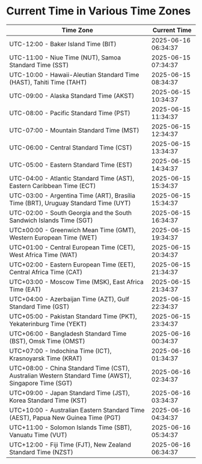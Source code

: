 # Current Time in Various Time Zones

| Time Zone | Current Time |
|-----------|--------------|
| UTC-12:00 - Baker Island Time (BIT) | 2025-06-16 06:34:37 |
| UTC-11:00 - Niue Time (NUT), Samoa Standard Time (SST) | 2025-06-15 07:34:37 |
| UTC-10:00 - Hawaii-Aleutian Standard Time (HAST), Tahiti Time (TAHT) | 2025-06-15 08:34:37 |
| UTC-09:00 - Alaska Standard Time (AKST) | 2025-06-15 10:34:37 |
| UTC-08:00 - Pacific Standard Time (PST) | 2025-06-15 11:34:37 |
| UTC-07:00 - Mountain Standard Time (MST) | 2025-06-15 12:34:37 |
| UTC-06:00 - Central Standard Time (CST) | 2025-06-15 13:34:37 |
| UTC-05:00 - Eastern Standard Time (EST) | 2025-06-15 14:34:37 |
| UTC-04:00 - Atlantic Standard Time (AST), Eastern Caribbean Time (ECT) | 2025-06-15 15:34:37 |
| UTC-03:00 - Argentina Time (ART), Brasília Time (BRT), Uruguay Standard Time (UYT) | 2025-06-15 15:34:37 |
| UTC-02:00 - South Georgia and the South Sandwich Islands Time (SGT) | 2025-06-15 16:34:37 |
| UTC±00:00 - Greenwich Mean Time (GMT), Western European Time (WET) | 2025-06-15 19:34:37 |
| UTC+01:00 - Central European Time (CET), West Africa Time (WAT) | 2025-06-15 20:34:37 |
| UTC+02:00 - Eastern European Time (EET), Central Africa Time (CAT) | 2025-06-15 21:34:37 |
| UTC+03:00 - Moscow Time (MSK), East Africa Time (EAT) | 2025-06-15 21:34:37 |
| UTC+04:00 - Azerbaijan Time (AZT), Gulf Standard Time (GST) | 2025-06-15 22:34:37 |
| UTC+05:00 - Pakistan Standard Time (PKT), Yekaterinburg Time (YEKT) | 2025-06-15 23:34:37 |
| UTC+06:00 - Bangladesh Standard Time (BST), Omsk Time (OMST) | 2025-06-16 00:34:37 |
| UTC+07:00 - Indochina Time (ICT), Krasnoyarsk Time (KRAT) | 2025-06-16 01:34:37 |
| UTC+08:00 - China Standard Time (CST), Australian Western Standard Time (AWST), Singapore Time (SGT) | 2025-06-16 02:34:37 |
| UTC+09:00 - Japan Standard Time (JST), Korea Standard Time (KST) | 2025-06-16 03:34:37 |
| UTC+10:00 - Australian Eastern Standard Time (AEST), Papua New Guinea Time (PGT) | 2025-06-16 04:34:37 |
| UTC+11:00 - Solomon Islands Time (SBT), Vanuatu Time (VUT) | 2025-06-16 05:34:37 |
| UTC+12:00 - Fiji Time (FJT), New Zealand Standard Time (NZST) | 2025-06-16 06:34:37 |
